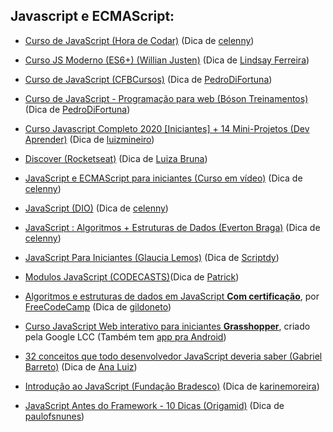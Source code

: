 ## Javascript e ECMAScript:

- [Curso de JavaScript (Hora de Codar)](https://www.youtube.com/playlist?list=PLnDvRpP8BneysKU8KivhnrVaKpILD3gZ6) (Dica de [celenny](https://github.com/celenny))

- [Curso JS Moderno (ES6+) (Willian Justen)](https://www.youtube.com/playlist?list=PLlAbYrWSYTiPQ1BE8klOtheBC0mtL3hEi) (Dica de [Lindsay Ferreira](https://github.com/linferreira))

- [Curso de JavaScript (CFBCursos)](https://www.youtube.com/watch?v=E4DBTqgxHGM&list=PLx4x_zx8csUg_AxxbVWHEyAJ6cBdsYc0T) (Dica de [PedroDiFortuna](https://github.com/PedroDiFortuna))

- [Curso de JavaScript - Programação para web (Bóson Treinamentos)](https://www.youtube.com/watch?v=BL8yf44GnXs&list=PLucm8g_ezqNrXkDWHtgvtU9RGuauEs_xz) (Dica de [PedroDiFortuna](https://github.com/PedroDiFortuna))

- [Curso Javascript Completo 2020 [Iniciantes] + 14 Mini-Projetos (Dev Aprender)](https://youtu.be/i6Oi-YtXnAU) (Dica de [luizmineiro](https://github.com/luizmineiro))

- [Discover (Rocketseat)](https://www.rocketseat.com.br/) (Dica de [Luiza Bruna](https://github.com/Brunalu28))

- [JavaScript e ECMAScript para iniciantes (Curso em vídeo)](https://www.youtube.com/watch?v=1-w1RfGIov4&list=PLHz_AreHm4dlsK3Nr9GVvXCbpQyHQl1o1) (Dica de [celenny](https://github.com/celenny))

- [JavaScript (DIO)](https://web.dio.me/browse?editorial=f0e3024b-5d04-40bc-82ee-815904eeee8c&page=1) (Dica de [celenny](https://github.com/celenny))

- [JavaScript : Algoritmos + Estruturas de Dados (Everton Braga)](https://www.youtube.com/playlist?list=PLpfKv2Mn_c-HTFozSx8iplzzBlQJnPs2j) (Dica de [celenny](https://github.com/celenny))

- [JavaScript Para Iniciantes (Glaucia Lemos)](https://www.youtube.com/playlist?list=PLb2HQ45KP0WsFop0pItGSUYl6baYjKEye) (Dica de [Scriptdy](https://github.com/scriptdy))

- [Modulos JavaScript (CODECASTS)](https://www.youtube.com/playlist?list=PLy5T05I_eQYNs5FHlBGLyUA1GP7LEIcUL)(Dica de [Patrick](https://github.com/patrick0806))

- [Algoritmos e estruturas de dados em JavaScript **Com certificação**](https://www.freecodecamp.org/portuguese/learn/javascript-algorithms-and-data-structures/), por [FreeCodeCamp](https://www.freecodecamp.org/) (Dica de [gildoneto](https://github.com/gildoneto))

- [Curso JavaScript Web interativo para iniciantes **Grasshopper**](https://learn.grasshopper.app/), criado pela Google LCC (Também tem [app pra Android](https://play.google.com/store/apps/details?id=com.area120.grasshopper&hl=pt_BR&gl=US))

- [32 conceitos que todo desenvolvedor JavaScript deveria saber (Gabriel Barreto)](https://www.udemy.com/course/32-conceitos-todo-dev-javascript-deveria-saber/) (Dica de [Ana Luiz](https://github.com/acluiz))

- [Introdução ao JavaScript (Fundação Bradesco)](https://www.ev.org.br/cursos/introducao-ao-javascript) (Dica de [karinemoreira](https://github.com/karinemoreira))

- [JavaScript Antes do Framework - 10 Dicas (Origamid)](https://www.youtube.com/watch?v=j6iSONAO6sQ&list=PL9rc_FjKlX39T78CUANwmdta_d1CgUtMt) (Dica de [paulofsnunes](https://github.com/paulofsnunes))